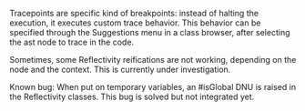 Tracepoints are specific kind of breakpoints: instead of halting the execution, it executes custom trace behavior. This behavior can be specified through the Suggestions menu in a class browser, after selecting the ast node to trace in the code.

Sometimes, some Reflectivity reifications are not working, depending on the node and the context. This is currently under investigation.

Known bug: When put on temporary variables, an #isGlobal DNU is raised in the Reflectivity classes. This bug is solved but not integrated yet.